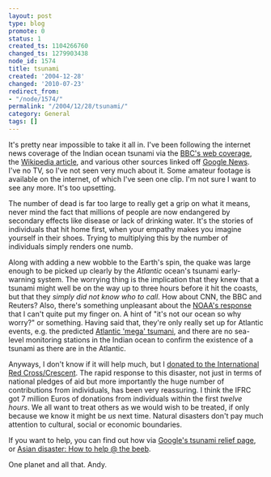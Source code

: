 ```yaml
---
layout: post
type: blog
promote: 0
status: 1
created_ts: 1104266760
changed_ts: 1279903438
node_id: 1574
title: tsunami
created: '2004-12-28'
changed: '2010-07-23'
redirect_from:
- "/node/1574/"
permalink: "/2004/12/28/tsunami/"
category: General
tags: []
---
```

It's pretty near impossible to take it all in.  I've been following the internet news coverage of the Indian ocean tsunami via the [BBC's web coverage](http://news.bbc.co.uk/2/hi/in_depth/world/2004/asia_quake_disaster/default.stm), the [Wikipedia article](http://en.wikipedia.org/wiki/2004_Indian_Ocean_earthquake), and various other sources linked off [Google News](http://news.google.co.nz/).  I've no TV, so I've not seen very much about it.  Some amateur footage is available on the internet, of which I've seen one clip. I'm not sure I want to see any more.  It's too upsetting.
<!--break-->
The number of dead is far too large to really get a grip on what it means, never mind the fact that millions of people are now endangered by secondary effects like disease or lack of drinking water.  It's the stories of individuals that hit home first, when your empathy makes you imagine yourself in their shoes.  Trying to multiplying this by the number of individuals simply renders one numb.

Along with adding a new wobble to the Earth's spin, the quake was large enough to be picked up clearly by the _Atlantic_ ocean's tsunami early-warning system.  The worrying thing is the implication that they knew that a tsunami might well be on the way up to three hours before it hit the coasts, but that they _simply did not know who to call_.  How about CNN, the BBC and Reuters?  Also, there's something unpleasant about the [NOAA's response](http://www.noaanews.noaa.gov/stories2004/s2357.htm) that I can't quite put my finger on.  A hint of "it's not our ocean so why worry?" or something.  Having said that, they're only really set up for Atlantic events, e.g. the predicted [Atlantic 'mega' tsumani](http://www.bbc.co.uk/science/horizon/2000/mega_tsunami.shtml), and there are no sea-level monitoring stations in the Indian ocean to confirm the existence of a tsunami as there are in the Atlantic.

Anyways, I don't know if it will help much, but I [donated to the International Red Cross/Crescent](http://www.ifrc.org/helpnow/donate/donate_response.asp).  The rapid response to this disaster, not just in terms of national pledges of aid but more importantly the huge number of contributions from individuals, has been very reassuring.  I think the IFRC got 7 million Euros of donations from individuals within the first _twelve hours_.  We all want to treat others as we would wish to be treated, if only because we know it might be _us_ next time.  Natural disasters don't pay much attention to cultural, social or economic boundaries.

If you want to help, you can find out how via [Google's tsunami relief page](http://www.google.com/tsunami_relief.html), or [Asian disaster: How to help @ the beeb](http://news.bbc.co.uk/1/hi/world/asia-pacific/4131881.stm).

One planet and all that.
Andy.
